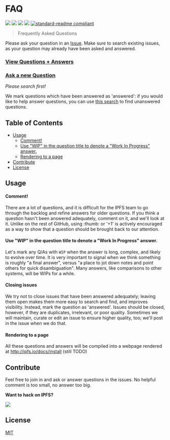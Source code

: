 # FAQ

[![](https://img.shields.io/badge/made%20by-Protocol%20Labs-blue.svg?style=flat-square)](http://ipn.io)
[![](https://img.shields.io/badge/project-IPFS-blue.svg?style=flat-square)](http://ipfs.io/)
[![](https://img.shields.io/badge/freenode-%23ipfs-blue.svg?style=flat-square)](http://webchat.freenode.net/?channels=%23ipfs)
[![](https://img.shields.io/badge/discussion_repo-go_to_issues-brightgreen.svg?style=flat-square)](https://github.com/ipfs/apps/issues)
[![standard-readme compliant](https://img.shields.io/badge/standard--readme-OK-green.svg?style=flat-square)](https://github.com/RichardLitt/standard-readme)

> Frequently Asked Questions

Please ask your question in an [Issue](https://github.com/ipfs/faq/issues). Make sure to search existing issues, as your question may already have been asked and answered.

### [View Questions + Answers](https://github.com/ipfs/faq/issues)
### [Ask a new Question](https://github.com/ipfs/faq/issues/new)
_Please search first!_

We mark questions which have been answered as 'answered': if you would like to help answer questions, you can use [this search](https://github.com/ipfs/faq/issues?utf8=%E2%9C%93&q=is%3Aopen+is%3Aissue+-label%3Aanswered) to find unanswered questions. 

## Table of Contents

- [Usage](#usage)
    - [Comment!](#comment)
    - [Use "WIP" in the question title to denote a "Work In Progress" answer.](#use-wip-in-the-question-title-to-denote-a-work-in-progress-answer)
    - [Rendering to a page](#rendering-to-a-page)
- [Contribute](#contribute)
- [License](#license)

## Usage

#### Comment!

There are a lot of questions, and it is difficult for the IPFS team to go through the backlog and refine answers for older questions. If you think a question hasn't been answered adequately, comment on it, and we'll look at it. Unlike on the rest of GitHub, using :thumb: or '+1' is actively encouraged as a way to show that a question should be brought back to our attention.

#### Use "WIP" in the question title to denote a "Work In Progress" answer.

Let's mark any Q/As with `WIP` when the answer is long, complex, and likely to evolve over time. It is very important to signal when we think something is roughly "a final answer", versus "a place to jot down notes and point others for quick disambiguation". Many answers, like comparisons to other systems, will be WIPs for a while.

#### Closing issues

We try not to close issues that have been answered adequately; leaving them open makes them more easy to search and find, and improves visibility. Instead, mark the question as 'answered'. Issues should be closed, however, if they are duplicates, irrelevant, or poor quality. Sometimes we will maintain, curate or edit an issue to ensure higher quality, too; we'll post in the issue when we do that. 

#### Rendering to a page

All these questions and answers will be compiled into a webpage rendered at http://ipfs.io/docs/install (still TODO)

## Contribute

Feel free to join in and ask or answer questions in the issues. No helpful comment is too small, no answer too big.

**Want to hack on IPFS?**

[![](https://cdn.rawgit.com/jbenet/contribute-ipfs-gif/master/img/contribute.gif)](https://github.com/ipfs/community/blob/master/contributing.md)

## License

[MIT](LCIENSE)
